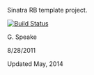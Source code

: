 Sinatra RB template project.

[![Build Status](https://travis-ci.org/QuantumGeordie/blank.png)](https://travis-ci.org/QuantumGeordie/blank)


G. Speake

8/28/2011

Updated May, 2014
